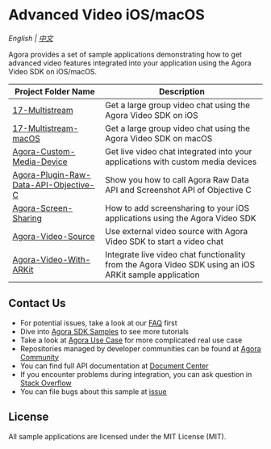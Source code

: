 # Advanced Video iOS/macOS

*English | [中文](README.zh.md)*

Agora provides a set of sample applications demonstrating how to get advanced video features integrated into your application using the Agora Video SDK on iOS/macOS.

Project Folder Name|Description
---|---
[17-Multistream](./Advanced-Video/iOS&macOS/17-Multistream)|Get a large group video chat using the Agora Video SDK on iOS
[17-Multistream-macOS](./Advanced-Video/iOS&macOS/17-Multistream-macOS)|Get a large group video chat using the Agora Video SDK on macOS
[Agora-Custom-Media-Device](./Advanced-Video/iOS&macOS/Agora-Custom-Media-Device)|Get live video chat integrated into your applications with custom media devices
[Agora-Plugin-Raw-Data-API-Objective-C](./Advanced-Video/iOS&macOS/Agora-Plugin-Raw-Data-API-Objective-C)|Show you how to call Agora Raw Data API and Screenshot API of Objective C
[Agora-Screen-Sharing](./Advanced-Video/iOS&macOS/Agora-Screen-Sharing)|How to add screensharing to your iOS applications using the Agora Video SDK
[Agora-Video-Source](./Advanced-Video/iOS&macOS/Agora-Video-Source)|Use external video source with Agora Video SDK to start a video chat
[Agora-Video-With-ARKit](./Advanced-Video/iOS&macOS/Agora-Video-With-ARKit)|Integrate live video chat functionality from the Agora Video SDK using an iOS ARKit sample application


## Contact Us

- For potential issues, take a look at our [FAQ](https://docs.agora.io/en/faq) first
- Dive into [Agora SDK Samples](https://github.com/AgoraIO) to see more tutorials
- Take a look at [Agora Use Case](https://github.com/AgoraIO-usecase) for more complicated real use case
- Repositories managed by developer communities can be found at [Agora Community](https://github.com/AgoraIO-Community)
- You can find full API documentation at [Document Center](https://docs.agora.io/en/)
- If you encounter problems during integration, you can ask question in [Stack Overflow](https://stackoverflow.com/questions/tagged/agora.io)
- You can file bugs about this sample at [issue](https://github.com/AgoraIO/Advanced-Video/issues)

## License

All sample applications are licensed under the MIT License (MIT).